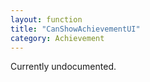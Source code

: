 ```yaml
---
layout: function
title: "CanShowAchievementUI"
category: Achievement
---
```


Currently undocumented.